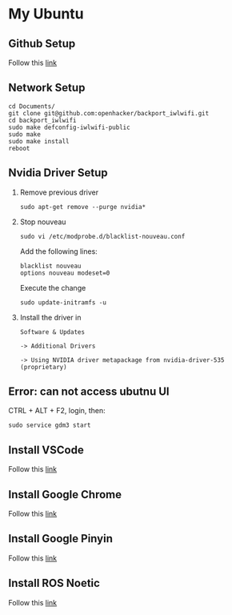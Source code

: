 # My Ubuntu

## Github Setup

Follow this [link](https://blog.csdn.net/weixin_43569276/article/details/94587416?ops_request_misc=%257B%2522request%255Fid%2522%253A%2522171814465516800180649143%2522%252C%2522scm%2522%253A%252220140713.130102334..%2522%257D&request_id=171814465516800180649143&biz_id=0&utm_medium=distribute.pc_search_result.none-task-blog-2~all~sobaiduend~default-4-94587416-null-null.142^v100^pc_search_result_base5&utm_term=ubuntu%20github%20%E9%85%8D%E7%BD%AE&spm=1018.2226.3001.4187)

## Network Setup

```
cd Documents/
git clone git@github.com:openhacker/backport_iwlwifi.git
cd backport_iwlwifi
sudo make defconfig-iwlwifi-public
sudo make
sudo make install
reboot
```

## Nvidia Driver Setup

1. Remove previous driver

	```
	sudo apt-get remove --purge nvidia*
	```
2. Stop nouveau

	```
	sudo vi /etc/modprobe.d/blacklist-nouveau.conf
	
	```
	Add the following lines:
	
	```
	blacklist nouveau
	options nouveau modeset=0
	```
	Execute the change
	
	```
	sudo update-initramfs -u
	```
3. Install the driver in 

	```Software & Updates```
	
	```-> Additional Drivers```
	
	```-> Using NVIDIA driver metapackage from nvidia-driver-535 (proprietary)```
	
## Error: can not access ubutnu UI

CTRL + ALT + F2, login, then:

```
sudo service gdm3 start
```

## Install VSCode
Follow this [link](https://code.visualstudio.com/docs/setup/linux)
## Install Google Chrome
Follow this [link](https://www.omgubuntu.co.uk/how-to-install-google-chrome-on-ubuntu)
## Install Google Pinyin
Follow this [link](https://blog.csdn.net/qq_44940689/article/details/132686143?ops_request_misc=&request_id=&biz_id=102&utm_term=ubuntu%20%E5%AE%89%E8%A3%85%E8%B0%B7%E6%AD%8C%E8%BE%93%E5%85%A5%E6%B3%95&utm_medium=distribute.pc_search_result.none-task-blog-2~all~sobaiduweb~default-3-132686143.142^v100^pc_search_result_base5&spm=1018.2226.3001.4187)

## Install ROS Noetic

Follow this [link](https://github.com/alstondu/My-Ubuntu/blob/main/doc/Ubuntu%26ROS.pdf)
